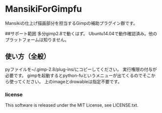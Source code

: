# MansikiForGimpfu

Mansikiの仕上げ描画部分を担当するGimpの補助プラグイン群です。

##サポート範囲
多分gimp2.8で動くはず。
Ubuntu14.04で動作確認済み。他のプラットフォームは知りません。

## 使い方（全般）
pyファイルを~/.gimp-2.8/plug-ins/にコピーしてください。
実行権限の付与が必要です。
gimpを起動するとpython-fuというメニューが出てくるのでそこから使ってください。
上のimageとdrowableは指定不要です。

### license

This software is released under the MIT License, see LICENSE.txt.
